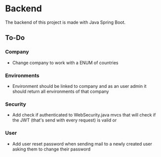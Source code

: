 # Backend
The backend of this project is made with Java Spring Boot.

## To-Do

### Company
* Change company to work with a ENUM of countries

### Environments
* Environment should be linked to company and as an user admin it should return all environments of that company 

 ### Security
 * Add check if authenticated to WebSecurity.java mvcs that will check if the JWT (that's send with every request) is valid or 
 
 ### User
 * Add user reset password when sending mail to a newly created user asking them to change their password